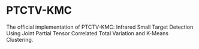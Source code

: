 # PTCTV-KMC
The official implementation of PTCTV-KMC: Infrared Small Target Detection Using Joint Partial Tensor Correlated Total Variation and K-Means Clustering.

